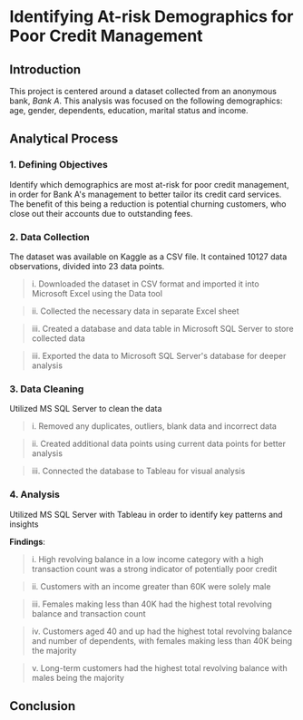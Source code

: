# Identifying At-risk Demographics for Poor Credit Management

## Introduction

This project is centered around a dataset collected from an anonymous bank, *Bank A*. This analysis was focused on the following demographics: age, gender, dependents, education, marital status and income. 

## Analytical Process

### 1. Defining Objectives

Identify which demographics are most at-risk for poor credit management, in order for Bank A's management to better tailor its credit card services. The benefit of this being a reduction is potential churning customers, who close out their accounts due to outstanding fees.

### 2. Data Collection

The dataset was available on Kaggle as a CSV file. It contained 10127 data observations, divided into 23 data points.

> i. Downloaded the dataset in CSV format and imported it into Microsoft Excel using the Data tool
 
> ii. Collected the necessary data in separate Excel sheet
 
> iii. Created a database and data table in Microsoft SQL Server to store collected data
 
> iii. Exported the data to Microsoft SQL Server's database for deeper analysis

### 3. Data Cleaning

Utilized MS SQL Server to clean the data

> i. Removed any duplicates, outliers, blank data and incorrect data
 
> ii. Created additional data points using current data points for better analysis
 
> iii. Connected the database to Tableau for visual analysis
 
### 4. Analysis

Utilized MS SQL Server with Tableau in order to identify key patterns and insights

**Findings**: 
    
> i. High revolving balance in a low income category with a high transaction count was a strong indicator of potentially poor credit 
    
> ii. Customers with an income greater than 60K were solely male

> iii. Females making less than 40K had the highest total revolving balance and transaction count 
    
> iv. Customers aged 40 and up had the highest total revolving balance and number of dependents, with females making less than 40K being the majority

> v. Long-term customers had the highest total revolving balance with males being the majority

## Conclusion
 


 
